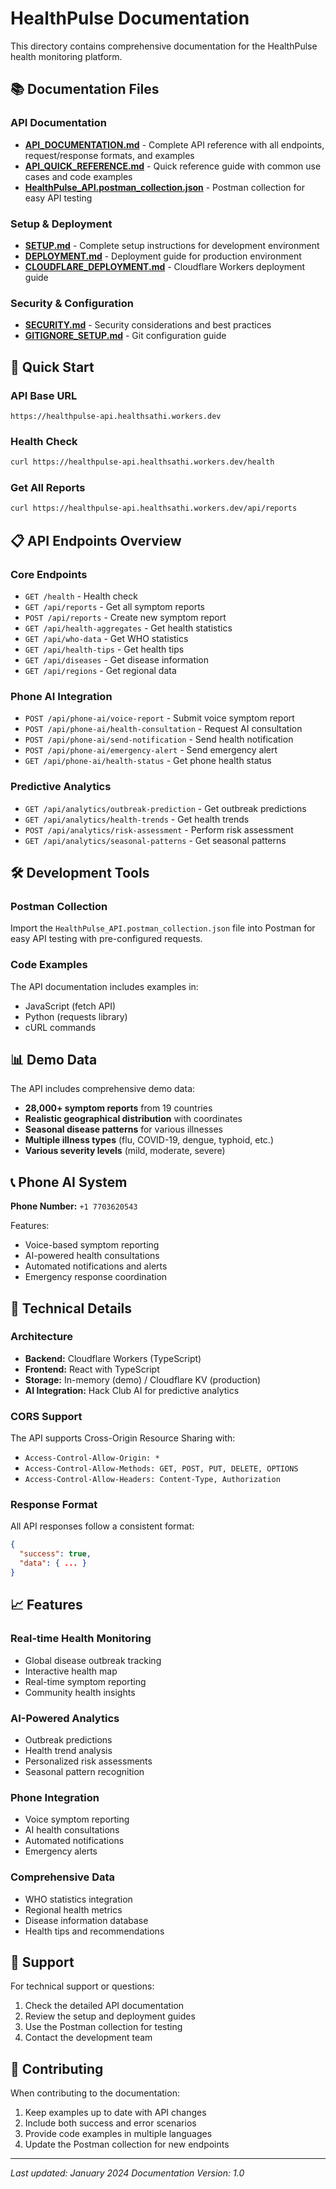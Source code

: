 # HealthPulse Documentation

This directory contains comprehensive documentation for the HealthPulse health monitoring platform.

## 📚 Documentation Files

### API Documentation
- **[API_DOCUMENTATION.md](./API_DOCUMENTATION.md)** - Complete API reference with all endpoints, request/response formats, and examples
- **[API_QUICK_REFERENCE.md](./API_QUICK_REFERENCE.md)** - Quick reference guide with common use cases and code examples
- **[HealthPulse_API.postman_collection.json](./HealthPulse_API.postman_collection.json)** - Postman collection for easy API testing

### Setup & Deployment
- **[SETUP.md](../SETUP.md)** - Complete setup instructions for development environment
- **[DEPLOYMENT.md](../DEPLOYMENT.md)** - Deployment guide for production environment
- **[CLOUDFLARE_DEPLOYMENT.md](../CLOUDFLARE_DEPLOYMENT.md)** - Cloudflare Workers deployment guide

### Security & Configuration
- **[SECURITY.md](../SECURITY.md)** - Security considerations and best practices
- **[GITIGNORE_SETUP.md](../GITIGNORE_SETUP.md)** - Git configuration guide

## 🚀 Quick Start

### API Base URL
```
https://healthpulse-api.healthsathi.workers.dev
```

### Health Check
```bash
curl https://healthpulse-api.healthsathi.workers.dev/health
```

### Get All Reports
```bash
curl https://healthpulse-api.healthsathi.workers.dev/api/reports
```

## 📋 API Endpoints Overview

### Core Endpoints
- `GET /health` - Health check
- `GET /api/reports` - Get all symptom reports
- `POST /api/reports` - Create new symptom report
- `GET /api/health-aggregates` - Get health statistics
- `GET /api/who-data` - Get WHO statistics
- `GET /api/health-tips` - Get health tips
- `GET /api/diseases` - Get disease information
- `GET /api/regions` - Get regional data

### Phone AI Integration
- `POST /api/phone-ai/voice-report` - Submit voice symptom report
- `POST /api/phone-ai/health-consultation` - Request AI consultation
- `POST /api/phone-ai/send-notification` - Send health notification
- `POST /api/phone-ai/emergency-alert` - Send emergency alert
- `GET /api/phone-ai/health-status` - Get phone health status

### Predictive Analytics
- `GET /api/analytics/outbreak-prediction` - Get outbreak predictions
- `GET /api/analytics/health-trends` - Get health trends
- `POST /api/analytics/risk-assessment` - Perform risk assessment
- `GET /api/analytics/seasonal-patterns` - Get seasonal patterns

## 🛠️ Development Tools

### Postman Collection
Import the `HealthPulse_API.postman_collection.json` file into Postman for easy API testing with pre-configured requests.

### Code Examples
The API documentation includes examples in:
- JavaScript (fetch API)
- Python (requests library)
- cURL commands

## 📊 Demo Data

The API includes comprehensive demo data:
- **28,000+ symptom reports** from 19 countries
- **Realistic geographical distribution** with coordinates
- **Seasonal disease patterns** for various illnesses
- **Multiple illness types** (flu, COVID-19, dengue, typhoid, etc.)
- **Various severity levels** (mild, moderate, severe)

## 📞 Phone AI System

**Phone Number:** `+1 7703620543`

Features:
- Voice-based symptom reporting
- AI-powered health consultations
- Automated notifications and alerts
- Emergency response coordination

## 🔧 Technical Details

### Architecture
- **Backend:** Cloudflare Workers (TypeScript)
- **Frontend:** React with TypeScript
- **Storage:** In-memory (demo) / Cloudflare KV (production)
- **AI Integration:** Hack Club AI for predictive analytics

### CORS Support
The API supports Cross-Origin Resource Sharing with:
- `Access-Control-Allow-Origin: *`
- `Access-Control-Allow-Methods: GET, POST, PUT, DELETE, OPTIONS`
- `Access-Control-Allow-Headers: Content-Type, Authorization`

### Response Format
All API responses follow a consistent format:
```json
{
  "success": true,
  "data": { ... }
}
```

## 📈 Features

### Real-time Health Monitoring
- Global disease outbreak tracking
- Interactive health map
- Real-time symptom reporting
- Community health insights

### AI-Powered Analytics
- Outbreak predictions
- Health trend analysis
- Personalized risk assessments
- Seasonal pattern recognition

### Phone Integration
- Voice symptom reporting
- AI health consultations
- Automated notifications
- Emergency alerts

### Comprehensive Data
- WHO statistics integration
- Regional health metrics
- Disease information database
- Health tips and recommendations

## 🤝 Support

For technical support or questions:
1. Check the detailed API documentation
2. Review the setup and deployment guides
3. Use the Postman collection for testing
4. Contact the development team

## 📝 Contributing

When contributing to the documentation:
1. Keep examples up to date with API changes
2. Include both success and error scenarios
3. Provide code examples in multiple languages
4. Update the Postman collection for new endpoints

---

*Last updated: January 2024*
*Documentation Version: 1.0* 